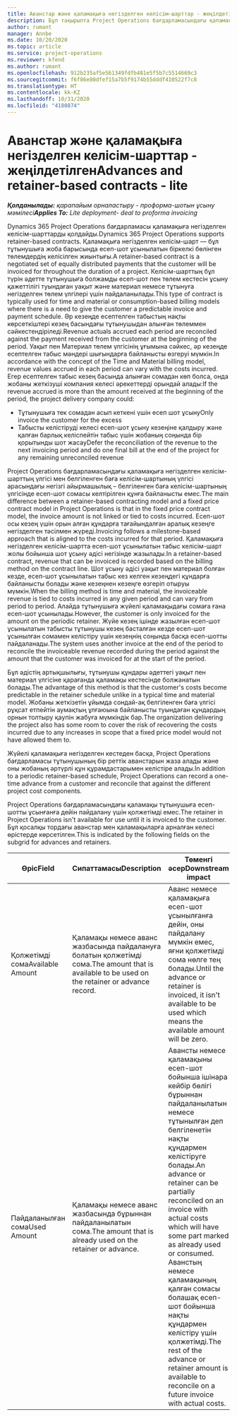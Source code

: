 ```yaml
---
title: Аванстар және қаламақыға негізделген келісім-шарттар - жеңілдетілген
description: Бұл тақырыпта Project Operations бағдарламасындағы қаламақыға негізделген келісім-шарттың келісілген үлгілері мен аванстар туралы ақпарат берілген.
author: rumant
manager: Annbe
ms.date: 10/20/2020
ms.topic: article
ms.service: project-operations
ms.reviewer: kfend
ms.author: rumant
ms.openlocfilehash: 912b235af5e561349fdfb481e5f5b7c5514669c3
ms.sourcegitcommit: f6f86e80dfef15a7b5f9174b55dddf410522f7c8
ms.translationtype: HT
ms.contentlocale: kk-KZ
ms.lasthandoff: 10/31/2020
ms.locfileid: "4180874"
---
```

# <a name="advances-and-retainer-based-contracts---lite"></a><span data-ttu-id="fc6fd-103">Аванстар және қаламақыға негізделген келісім-шарттар - жеңілдетілген</span><span class="sxs-lookup"><span data-stu-id="fc6fd-103">Advances and retainer-based contracts - lite</span></span>


<span data-ttu-id="fc6fd-104">_**Қолданылады:** қарапайым орналастыру - проформа-шотын ұсыну мәмілесі_</span><span class="sxs-lookup"><span data-stu-id="fc6fd-104">_**Applies To:** Lite deployment- deal to proforma invoicing_</span></span>

<span data-ttu-id="fc6fd-105">Dynamics 365 Project Operations бағдарламасы қаламақыға негізделген келісім-шарттарды қолдайды.</span><span class="sxs-lookup"><span data-stu-id="fc6fd-105">Dynamics 365 Project Operations supports retainer-based contracts.</span></span> <span data-ttu-id="fc6fd-106">Қаламақыға негізделген келісім-шарт — бұл тұтынушыға жоба барысында есеп-шот ұсынылатын біркелкі бөлінген төлемдердің келісілген жиынтығы.</span><span class="sxs-lookup"><span data-stu-id="fc6fd-106">A retainer-based contract is a negotiated set of equally distributed payments that the customer will be invoiced for throughout the duration of a project.</span></span> <span data-ttu-id="fc6fd-107">Келісім-шарттың бұл түрін әдетте тұтынушыға болжамды есеп-шот пен төлем кестесін ұсыну қажеттілігі туындаған уақыт және материал немесе тұтынуға негізделген төлем үлгілері үшін пайдаланылады.</span><span class="sxs-lookup"><span data-stu-id="fc6fd-107">This type of contract is typically used for time and material or consumption-based billing models where there is a need to give the customer a predictable invoice and payment schedule.</span></span> <span data-ttu-id="fc6fd-108">Әр кезеңде есептелген табыстың нақты көрсеткіштері кезең басындағы тұтынушыдан алынған төлеммен сәйкестендіріледі.</span><span class="sxs-lookup"><span data-stu-id="fc6fd-108">Revenue actuals accrued each period are reconciled against the payment received from the customer at the beginning of the period.</span></span> <span data-ttu-id="fc6fd-109">Уақыт пен Материал төлем үлгісінің ұғымына сәйкес, әр кезеңде есептелген табыс мәндері шығындарға байланысты өзгеруі мүмкін.</span><span class="sxs-lookup"><span data-stu-id="fc6fd-109">In accordance with the concept of the Time and Material billing model, revenue values accrued in each period can vary with the costs incurred.</span></span> <span data-ttu-id="fc6fd-110">Егер есептелген табыс кезең басында алынған сомадан көп болса, онда жобаны жеткізуші компания келесі әрекеттерді орындай алады:</span><span class="sxs-lookup"><span data-stu-id="fc6fd-110">If the revenue accrued is more than the amount received at the beginning of the period, the project delivery company could:</span></span>

- <span data-ttu-id="fc6fd-111">Тұтынушыға тек сомадан асып кеткені үшін есеп шот ұсыну</span><span class="sxs-lookup"><span data-stu-id="fc6fd-111">Only invoice the customer for the excess</span></span> 
- <span data-ttu-id="fc6fd-112">Табысты келістіруді келесі есеп-шот ұсыну кезеңіне қалдыру және қалған барлық келіспейтін табыс үшін жобаның соңында бір қорытынды шот жасау</span><span class="sxs-lookup"><span data-stu-id="fc6fd-112">Defer the reconciliation of the revenue to the next invoicing period and do one final bill at the end of the project for any remaining unreconciled revenue</span></span>

<span data-ttu-id="fc6fd-113">Project Operations бағдарламасындағы қаламақыға негізделген келісім-шарттың үлгісі мен белгіленген баға келісім-шартының үлгісі арасындағы негізгі айырмашылық – белгіленген баға келісім-шартының үлгісінде есеп-шот сомасы келтірілген құнға байланысты емес.</span><span class="sxs-lookup"><span data-stu-id="fc6fd-113">The main difference between a retainer-based contracting model and a fixed price contract model in Project Operations is that in the fixed price contract model, the invoice amount is not linked or tied to costs incurred.</span></span> <span data-ttu-id="fc6fd-114">Есеп-шот осы кезең үшін орын алған құндарға тағайындалған аралық кезеңге негізделген тәсілмен жүреді.</span><span class="sxs-lookup"><span data-stu-id="fc6fd-114">Invoicing follows a milestone-based approach that is aligned to the costs incurred for that period.</span></span> <span data-ttu-id="fc6fd-115">Қаламақыға негізделген келісім-шартта есеп-шот ұсынылатын табыс келісім-шарт жолы бойынша шот ұсыну әдісі негізінде жазылады.</span><span class="sxs-lookup"><span data-stu-id="fc6fd-115">In a retainer-based contract, revenue that can be invoiced is recorded based on the billing method on the contract line.</span></span> <span data-ttu-id="fc6fd-116">Шот ұсыну әдісі уақыт пен материал болған кезде, есеп-шот ұсынылатын табыс кез келген кезеңдегі құндарға байланысты болады және кезеңнен кезеңге өзгеріп отыруы мүмкін.</span><span class="sxs-lookup"><span data-stu-id="fc6fd-116">When the billing method is time and material, the invoiceable revenue is tied to costs incurred in any given period and can vary from period to period.</span></span> <span data-ttu-id="fc6fd-117">Алайда тұтынушыға жүйелі қаламақыдағы сомаға ғана есеп-шот ұсынылады.</span><span class="sxs-lookup"><span data-stu-id="fc6fd-117">However, the customer is only invoiced for the amount on the periodic retainer.</span></span> <span data-ttu-id="fc6fd-118">Жүйе кезең ішінде жазылған есеп-шот ұсынылатын табысты тұтынушы кезең басталған кезде есеп-шот ұсынылған сомамен келістіру үшін кезеңнің соңында басқа есеп-шотты пайдаланады.</span><span class="sxs-lookup"><span data-stu-id="fc6fd-118">The system uses another invoice at the end of the period to reconcile the invoiceable revenue recorded during the period against the amount that the customer was invoiced for at the start of the period.</span></span>

<span data-ttu-id="fc6fd-119">Бұл әдістің артықшылығы, тұтынушы құндары әдеттегі уақыт пен материал үлгісіне қарағанда қаламақы кестесінде болжанатын болады.</span><span class="sxs-lookup"><span data-stu-id="fc6fd-119">The advantage of this method is that the customer's costs become predictable in the retainer schedule unlike in a typical time and material model.</span></span> <span data-ttu-id="fc6fd-120">Жобаны жеткізетін ұйымда сондай-ақ белгіленген баға үлгісі рұқсат етпейтін аумақтың ұлғаюына байланысты туындаған құндардың орнын толтыру қаупін жабуға мүмкіндік бар.</span><span class="sxs-lookup"><span data-stu-id="fc6fd-120">The organization delivering the project also has some room to cover the risk of recovering the costs incurred due to any increases in scope that a fixed price model would not have allowed them to.</span></span>

<span data-ttu-id="fc6fd-121">Жүйелі қаламақыға негізделген кестеден басқа, Project Operations бағдарламасы тұтынушының бір реттік аванстарын жаза алады және оны жобаның әртүрлі құн құрамдастарымен келістіре алады.</span><span class="sxs-lookup"><span data-stu-id="fc6fd-121">In addition to a periodic retainer-based schedule, Project Operations can record a one-time advance from a customer and reconcile that against the different project cost components.</span></span>

<span data-ttu-id="fc6fd-122">Project Operations бағдарламасындағы қаламақы тұтынушыға есеп-шотты ұсынғанға дейін пайдалану үшін қолжетімді емес.</span><span class="sxs-lookup"><span data-stu-id="fc6fd-122">The retainer in Project Operations isn't available for use until it is invoiced to the customer.</span></span> <span data-ttu-id="fc6fd-123">Бұл қосалқы тордағы аванстар мен қаламақыларға арналған келесі өрістерде көрсетілген.</span><span class="sxs-lookup"><span data-stu-id="fc6fd-123">This is indicated by the following fields on the subgrid for advances and retainers.</span></span>

| <span data-ttu-id="fc6fd-124">Өріс</span><span class="sxs-lookup"><span data-stu-id="fc6fd-124">Field</span></span> | <span data-ttu-id="fc6fd-125">Сипаттамасы</span><span class="sxs-lookup"><span data-stu-id="fc6fd-125">Description</span></span> | <span data-ttu-id="fc6fd-126">Төменгі әсер</span><span class="sxs-lookup"><span data-stu-id="fc6fd-126">Downstream impact</span></span> |
| --- | --- | --- |
| <span data-ttu-id="fc6fd-127">Қолжетімді сома</span><span class="sxs-lookup"><span data-stu-id="fc6fd-127">Available Amount</span></span> | <span data-ttu-id="fc6fd-128">Қаламақы немесе аванс жазбасында пайдалануға болатын қолжетімді сома.</span><span class="sxs-lookup"><span data-stu-id="fc6fd-128">The amount that is available to be used on the retainer or advance record.</span></span> | <span data-ttu-id="fc6fd-129">Аванс немесе қаламақыға есеп-шот ұсынылғанға дейін, оны пайдалану мүмкін емес, яғни қолжетімді сома нөлге тең болады.</span><span class="sxs-lookup"><span data-stu-id="fc6fd-129">Until the advance or retainer is invoiced, it isn't available to be used which means the available amount will be zero.</span></span> |
| <span data-ttu-id="fc6fd-130">Пайдаланылған сома</span><span class="sxs-lookup"><span data-stu-id="fc6fd-130">Used Amount</span></span> | <span data-ttu-id="fc6fd-131">Қаламақы немесе аванс жазбасында бұрыннан пайдаланылатын сома.</span><span class="sxs-lookup"><span data-stu-id="fc6fd-131">The amount that is already used on the retainer or advance.</span></span> | <span data-ttu-id="fc6fd-132">Авансты немесе қаламақыны есеп-шот бойынша ішінара кейбір бөлігі бұрыннан пайдаланылатын немесе тұтынылған деп белгіленетін нақты құндармен келістіруге болады.</span><span class="sxs-lookup"><span data-stu-id="fc6fd-132">An advance or retainer can be partially reconciled on an invoice with actual costs which will have some part marked as already used or consumed.</span></span> <span data-ttu-id="fc6fd-133">Аванстың немесе қаламақының қалған сомасы болашақ есеп-шот бойынша нақты құндармен келістіру үшін қолжетімді.</span><span class="sxs-lookup"><span data-stu-id="fc6fd-133">The rest of the advance or retainer amount is available to reconcile on a future invoice with actual costs.</span></span> |
